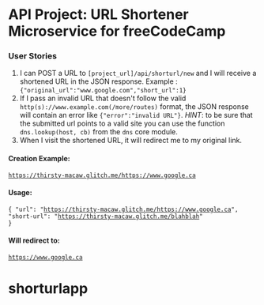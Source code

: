 # API Project: URL Shortener Microservice for freeCodeCamp


### User Stories

1. I can POST a URL to `[project_url]/api/shorturl/new` and I will receive a shortened URL in the JSON response. Example : `{"original_url":"www.google.com","short_url":1}`
2. If I pass an invalid URL that doesn't follow the valid `http(s)://www.example.com(/more/routes)` format, the JSON response will contain an error like `{"error":"invalid URL"}`. *HINT*: to be sure that the submitted url points to a valid site you can use the function `dns.lookup(host, cb)` from the `dns` core module.
3. When I visit the shortened URL, it will redirect me to my original link.


#### Creation Example:

<code><a href="https://thirsty-macaw.glitch.me/https://www.google.ca" target="_blank">https://thirsty-macaw.glitch.me/https://www.google.ca</a></code>

#### Usage:

<code>{ "url": "https://thirsty-macaw.glitch.me/https://www.google.ca", "short-url": "https://thirsty-macaw.glitch.me/blahblah" }</code>

#### Will redirect to:

<code><a href="https://www.google.ca" target="_blank">https://www.google.ca</a></code>
# shorturlapp
